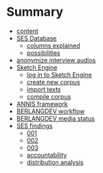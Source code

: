 # Summary

- [content][1]
- [SES Database][2]
	- [columns explained][3]
	- [possibilities][4]
- [anonymize interview audios][5]
- [Sketch Engine][6]
	- [log in to Sketch Engine][7]
	- [create new corpus][8]
	- [import texts][9]
	- [compile corpus][10]
- [ANNIS framework][11]
- [BERLANGDEV workflow][12]
- [BERLANGDEV media status][13]
- [SES findings][14]
	- [001][15]
	- [002][16]
	- [003][17]
	- [accountability][18]
	- [distribution analysis][19]

[1]:	a_intro.md
[2]:	c_sesdb01.md
[3]:	d_sesdb002.md
[4]:	e_sesdb003.md
[5]:	f_audacity.md
[6]:	g_pageske0.md
[7]:	h_page001.md
[8]:	i_page003.md
[9]:	j_page004.md
[10]:	k_page005.md
[11]:	l_annis01.md
[12]:	m_berlangdev01.md
[13]:	n_ses-status.md
[14]:	o_findings00.md
[15]:	p_findings01.md
[16]:	q_findings02.md
[17]:	r_findings03.md
[18]:	s_sesdb004.md
[19]:	t_sesdist001.md